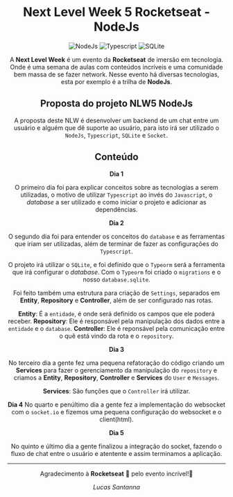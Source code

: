 <div align="center">

# Next Level Week 5 Rocketseat - NodeJs

![NodeJs](https://img.shields.io/badge/-Nodejs-339933?style=flat-square&logo=Node.js&logoColor=white "Node.js")
![Typescript](https://img.shields.io/badge/-Typescript-1572B6?style=flat-square&logo=typescript&logoColor=white "Typescript")
![SQLite](https://img.shields.io/badge/-SQLite-03BAFC?style=flat-square&logo=sqlite&logoColor=white "SQLite")

A **Next Level Week** é um evento da **Rocketseat** de imersão em tecnologia. Onde é uma semana de aulas com conteúdos incríveis e uma comunidade bem massa de se fazer network. Nesse evento há diversas tecnologias, esta por exemplo é a trilha de **NodeJs**.


## Proposta do projeto NLW5 NodeJs

A proposta deste NLW é desenvolver um backend de um chat entre um usuário e alguém que dê suporte ao usuário, para isto irá ser utilizado o `NodeJs`, `Typescript`, `SQLite` e `Socket`.

## Conteúdo

**Dia 1**

O primeiro dia foi para explicar conceitos sobre as tecnologias a serem utilizadas, o motivo de utilizar `Typescript` ao invés do `Javascript`, o _database_ a ser utilizado e como iniciar o projeto e adicionar as dependências.

**Dia 2**

O segundo dia foi para entender os conceitos do `database` e as ferramentas que iriam ser utilizadas, além de terminar de fazer as configurações do `Typescript`.

O projeto irá utilizar o `SQLite`, e foi definido que o `Typeorm` será a ferramenta que irá configurar o _database_. Com o `Typeorm` foi criado o `migrations` e o nosso `database.sqlite`.

Foi feito também uma estrutura para criação de `Settings`, separados em **Entity**, **Repository** e **Controller**, além de ser configurado nas rotas.

**Entity**: É a `entidade`, é onde será definido os campos que ele poderá receber.
**Repository**: Ele é responsável pela manipulação dos dados entre a `entidade` e o `database`.
**Controller**: Ele é reponsável pela comunicação entre o quê está vindo da rota e o `repository`.

**Dia 3**

No terceiro dia a gente fez uma pequena refatoração do código criando um **Services** para fazer o gerenciamento da manipulação do `repository` e criamos a **Entity**, **Repository**, **Controller** e **Services** do `User` e `Messages`.

**Services**: São funções que o `Controller` irá utilizar.

**Dia 4**
No quarto e penúltimo dia a gente fez a implementação do websocket com o `socket.io` e fizemos uma pequena configuração do websocket e o client(html).

**Dia 5**

No quinto e último dia a gente finalizou a integração do socket, fazendo o fluxo de chat entre o usuário e atentente e assim terminamos a aplicação.

---

Agradecimento à **Rocketseat** 🚀 pelo evento incrível!💜

_Lucas Santanna_
